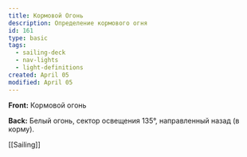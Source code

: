 ```yaml
---
title: Кормовой Огонь
description: Определение кормового огня
id: 161
type: basic
tags:
  - sailing-deck
  - nav-lights
  - light-definitions
created: April 05
modified: April 05
---
```

**Front:**
Кормовой огонь

**Back:**
Белый огонь, сектор освещения 135°, направленный назад (в корму).

[[Sailing]] 